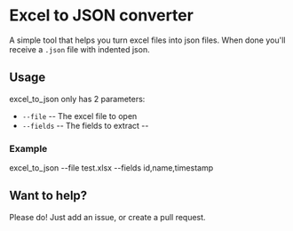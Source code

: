 # Excel to JSON converter
A simple tool that helps you turn excel files into json files. When done you'll receive a `.json` file with indented json.

## Usage
excel_to_json only has 2 parameters:
- `--file` -- The excel file to open
- `--fields` -- The fields to extract
--
### Example
excel_to_json --file test.xlsx --fields id,name,timestamp


## Want to help?
Please do! Just add an issue, or create a pull request.